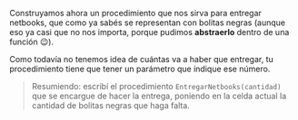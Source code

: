 Construyamos ahora un procedimiento que nos sirva para entregar netbooks, que como ya sabés se representan con bolitas negras (aunque eso ya casi que no nos importa, porque pudimos **abstraerlo** dentro de una función :wink:).

Como todavía no tenemos idea de cuántas va a haber que entregar, tu procedimiento tiene que tener un parámetro que indique ese número.

> Resumiendo: escribí el procedimiento `EntregarNetbooks(cantidad)` que se encargue de hacer la entrega, poniendo en la celda actual la cantidad de bolitas negras que haga falta.